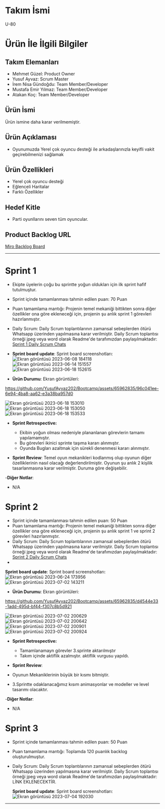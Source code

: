 



# **Takım İsmi**
U-80

# Ürün İle İlgili Bilgiler

## Takım Elemanları

- Mehmet Güzel: Product Owner
- Yusuf Ayvaz: Scrum Master
- İrem Nisa Gündoğdu: Team Member/Developer
- Mustafa Emir Yılmaz: Team Member/Developer
- Atakan Koç: Team Member/Developer

## Ürün İsmi

Ürün ismine daha karar verilmemiştir.

## Ürün Açıklaması
- Oyunumuzda Yerel çok oyuncu desteği ile arkadaşlarınızla keyifli vakit geçirebilmenizi sağlamak

## Ürün Özellikleri

- Yerel çok oyuncu desteği
- Eğlenceli Haritalar
- Farklı Özellikler

## Hedef Kitle

- Parti oyunllarını seven tüm oyuncular.

## Product Backlog URL

[Miro Backlog Board](https://miro.com/app/board/uXjVMB7LJjE=/?share_link_id=660773350648)

---

# Sprint 1
- Ekipte üyelerin çoğu bu sprintte yoğun oldukları için ilk sprint hafif tutulmuştur.
- Sprint içinde tamamlanması tahmin edilen puan: 70 Puan
- Puan tamamlama mantığı: Projenin temel mekaniği bittikten sonra diğer özellikler ona göre ekleneceği için, projenin şu anlık sprint 1 görevleri hazırlanmıştır.
- Daily Scrum: Daily Scrum toplantılarının zamansal sebeplerden ötürü Whatsapp üzerinden yapılmasına karar verilmiştir. Daily Scrum toplantısı örneği jpeg veya word olarak Readme'de tarafımızdan paylaşılmaktadır:  [Sprint 1 Daily Scrum Chats](https://1drv.ms/w/s!AlVhK8ZJOGEwgmbdjQDSbepUPJk6?e=Hg5BH2)
- 
  **Sprint board update**: Sprint board screenshotları: 
![Ekran görüntüsü 2023-06-08 184118](https://github.com/YusufAyvaz202/Bootcamp/assets/65962835/d7b40cca-f8bb-4897-891f-ec2238da441d)
![Ekran görüntüsü 2023-06-14 151557](https://github.com/YusufAyvaz202/Bootcamp/assets/65962835/7d4fe3aa-7a57-418d-ab10-e6626f21ea2c)
![Ekran görüntüsü 2023-06-18 152615](https://github.com/YusufAyvaz202/Bootcamp/assets/65962835/76635d59-9f84-4eb5-a5ab-37af76c53e35)

- **Ürün Durumu**: Ekran görüntüleri:

https://github.com/YusufAyvaz202/Bootcamp/assets/65962835/96c041ee-6e94-4ba8-aa62-e3a38ba957d0

![Ekran görüntüsü 2023-06-18 153010](https://github.com/YusufAyvaz202/Bootcamp/assets/65962835/f931b2e7-9090-46c6-8d56-74182ff77f2c)
![Ekran görüntüsü 2023-06-18 153050](https://github.com/YusufAyvaz202/Bootcamp/assets/65962835/a8fc0b2a-c5c8-4f5e-9435-d942586fc1be)
![Ekran görüntüsü 2023-06-18 153533](https://github.com/YusufAyvaz202/Bootcamp/assets/65962835/3276803a-23b7-4c8b-ac42-b6976c9c8170)


- **Sprint Retrospective:**
  - Ekibin yoğun olması nedeniyle plananlanan görevlerin tamamı yapılamamıştır.
  - Bu görevleri ikinici sprinte taşıma kararı alınmıştır.
  - Oyunda Bugları azaltmak için sürekli denenmesi kararı alınmıştır.

- **Sprint Review**: 
  Temel oyun mekanikleri kodlanmış olup oyunun diğer özelliklerinin nasıl olacağı değerlendirilmiştir.
  Oyunun şu anlık 2 kişilik tasarlanmasına karar verilmiştir. Duruma göre değişebilir.
   

-**Diğer Notlar**:
- N/A


# Sprint 2
- Sprint içinde tamamlanması tahmin edilen puan: 50 Puan
- Puan tamamlama mantığı: Projenin temel mekaniği bittikten sonra diğer özellikler ona göre ekleneceği için, projenin şu anlık sprint 1 ve sprint 2 görevleri hazırlanmıştır.
- Daily Scrum: Daily Scrum toplantılarının zamansal sebeplerden ötürü Whatsapp üzerinden yapılmasına karar verilmiştir. Daily Scrum toplantısı örneği jpeg veya word olarak Readme'de tarafımızdan paylaşılmaktadır: [Sprint 2 Daily Scrum Chats](https://1drv.ms/w/s!AlVhK8ZJOGEwgngtbaQcgiGnhtrV?e=WPwCMo)
- 
**Sprint board update**: Sprint board screenshotları: 
![Ekran görüntüsü 2023-06-24 173956](https://github.com/YusufAyvaz202/Bootcamp/assets/65962835/380a9a0d-a484-41ca-9c96-18e191d78fc2)
![Ekran görüntüsü 2023-07-02 143211](https://github.com/YusufAyvaz202/Bootcamp/assets/65962835/042de452-8e7e-4d1d-afb1-73f102876655)

- **Ürün Durumu**: Ekran görüntüleri:
  
https://github.com/YusufAyvaz202/Bootcamp/assets/65962835/d4544e33-1add-495d-bf44-f307c8b5d921

![Ekran görüntüsü 2023-07-02 200629](https://github.com/YusufAyvaz202/Bootcamp/assets/65962835/ab46c44b-a343-4065-9e34-70f75ddb11b9)
![Ekran görüntüsü 2023-07-02 200642](https://github.com/YusufAyvaz202/Bootcamp/assets/65962835/9aa92acc-3757-4d29-a372-e7fc00b33c24)
![Ekran görüntüsü 2023-07-02 200901](https://github.com/YusufAyvaz202/Bootcamp/assets/65962835/6a795165-e623-44ef-8296-d818842a2cbb)
![Ekran görüntüsü 2023-07-02 200924](https://github.com/YusufAyvaz202/Bootcamp/assets/65962835/3d3fa7d4-bc64-4e6a-8ad2-a4575872b4bd)


- **Sprint Retrospective:**
  - Tamamlanamayn görevler 3.sprinte aktarılmıştır
  - Takım içinde aktiflik azalmıştır. aktiflik vurgusu yapıldı.
    

- **Sprint Review**: 
 - Oyunun Mekaniklerinin büyük bir kısmı bitmiştir. 
 - 3.Sprintte odaklanacağımız kısım animasyonlar ve modeller ve level tasarımı olacaktır.

-**Diğer Notlar**:
- N/A

# Sprint 3
- Sprint içinde tamamlanması tahmin edilen puan: 50 Puan
- Puan tamamlama mantığı: Toplamda 120 puanlık backlog oluşturulmuştur. 
- Daily Scrum: Daily Scrum toplantılarının zamansal sebeplerden ötürü Whatsapp üzerinden yapılmasına karar verilmiştir. Daily Scrum toplantısı örneği jpeg veya word olarak Readme'de tarafımızdan paylaşılmaktadır: LİNK EKLENECEKTİR.

  **Sprint board update**: Sprint board screenshotları:
  ![Ekran görüntüsü 2023-07-04 192030](https://github.com/YusufAyvaz202/Bootcamp/assets/65962835/a12e3684-0e2f-4b58-bb1b-2c3e401595a1)

---
